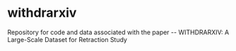 # withdrarxiv
Repository for code and data associated with the paper -- WITHDRARXIV: A Large-Scale Dataset for Retraction Study
